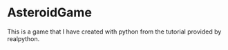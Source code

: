 # AsteroidGame
 This is a game that I have created with python from the tutorial provided by realpython.
